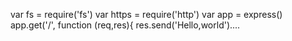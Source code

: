 var fs = require('fs')
var https = require('http')
var app = express()
app.get('/', function (req,res){
res.send('Hello,world')....
